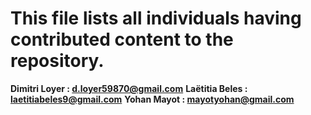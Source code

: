 # This file lists all individuals having contributed content to the repository.

**Dimitri Loyer : d.loyer59870@gmail.com**
**Laëtitia Beles : laetitiabeles9@gmail.com**
**Yohan Mayot : mayotyohan@gmail.com**